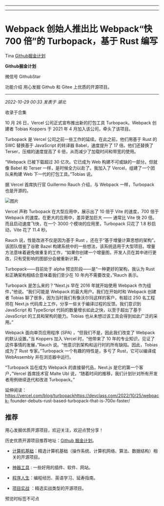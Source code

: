 ----------------------------------------
----------------------------------------
#  Webpack 创始人推出比 Webpack“快 700 倍”的 Turbopack，基于 Rust 编写

Tina  [ Github掘金计划 ](javascript:void\(0\);)

**Github掘金计划** ![]()

微信号 GithubStar

功能介绍 用心发掘 Github 和 Gitee 上优质的开源项目。

____

_2022-10-29 00:33_ _发表于 湖北_

收录于合集

10 月 26 日，Vercel 公司正式宣布推出新的打包工具 Turbopack。Webpack 创建者 Tobias Koppers 于 2021 年
4 月加入该公司，牵头了该项目。

Turbopack 是 Vercel 公司之前一些工作的延续。在此之前，他们用基于 Rust 的 SWC 替换基于 JavaScript 的转译器
Babel，速度提升了 17 倍。他们还替换了 Terser，压缩的速度提高了 6 倍，从而减少了加载时间和带宽的使用。

“Webpack 已被下载超过 30 亿次。它已成为 Web 构建不可或缺的一部分。但就像 Babel 和 Terser 一样，是时候全力以赴了。我加入了
Vercel，组建了一个团队来构建 Web 下一代的打包工具。”Tobias 说。

据 Vercel 首席执行官 Guillermo Rauch 介绍，与 Webpack 一样，Turbopack 也是开源的。

![图片](https://mmbiz.qpic.cn/mmbiz_jpg/XIibZ0YbvibkX3siapR3aYGz9KerXKo2LFM2SXlATLUSz06W6fyNRCZbHVhyoxvaWE9VKx97jT6J2Ty5UoEuiapMrw/640?wx_fmt=jpeg&wxfrom=5&wx_lazy=1&wx_co=1)

Vercel 声称 Turbopack 在大型应用中，展示出了 10 倍于 Vite 的速度，700 倍于 Webpack
的速度。在更大的应用中，差异更加巨大 —— 通常比 Vite 快 20 倍。而且启动速度飞快，在一个 3000 个模块的应用里，Turbopack 只花了
1.8 秒启动，Vite 花了 11.4 秒。

Rauch 说，性能改进不仅是因为基于 Rust ，还在于“基于增量计算思想的架构”。该团队借鉴了谷歌 Bazel
构建系统中的一些想法，该系统适用于大型项目。增量方法意味着避免做重复的工作，“如果你创建一个增量图，开发人员在其中进行更改，只有受影响的图部分会被重新计算。”

Turbopack——目前处于 alpha 预览阶段——是“一种更好的架构，我认为 Rust 和正确架构相结合意味着我们至少在 10
年内不需要改变，”Rauch 表示。

Turbopack 是怎么来的？“Next.js 早在 2016 年就开始使用 Webpack 作为组件，”他说。“我们可能是 Webpack
的最大用户。我们在开始时和 Webpack 创建者 Tobias 聊了很多，因为当时我们有像沃尔玛这样的客户，有超过 250 名工程师在 Next.js
代码库上工作，分享一些关于编译过程的反馈。我们意识到 JavaScript 和 TypeScript 代码的数量增长如此之快，以至于超出了基于
JavaScript 的工具和架构的能力。Tobias 也从未想过该工具会得到如此广泛的采用。”

Webpack 面向单页应用程序 (SPA) ，“但我们不是，因此我们改变了 Webpack 的默认设置。”当 Koppers 加入 Vercel
时，“他带来了 10 年的专业知识，见证了这件事情的发展，”Rauch 说。“他意识到架构和运行时的所有缺陷。因此，Tobias 成为了 Rust
专家。”Turbopack 一个有趣的特性是，多亏了 Rust，它可以编译成 WebAssembly 并在浏览器中运行。

“Turbopack 旨在成为 Webpack 的直接替代品，Next.js 是它的第一个客户，”Vercel 首席技术官 Malte Ubl
说，“随着时间的推移，我们计划针对所有开发者用例继续迭代和改进 Turbopack。”

延伸阅读：https://vercel.com/blog/turbopackhttps://devclass.com/2022/10/25/webpack-
founder-debuts-rust-based-turbopack-that-is-700x-faster/

## 推荐

用心发掘优质开源项目，欢迎关注，欢迎点赞分享！

历史优质开源项目推荐地址：[Github
掘金计划](https://mp.weixin.qq.com/mp/appmsgalbum?__biz=MzIwNDgzMzI3Mg==&action=getalbum&album_id=1571213952619954180#wechat_redirect)。

  * [计算机基础](https://mp.weixin.qq.com/mp/appmsgalbum?action=getalbum&album_id=1635325633234780161&__biz=MzIwNDgzMzI3Mg==#wechat_redirect)：精选计算机基础（操作系统、计算机网络、算法、数据结构）相关的开源项目。

  * [神器工具](https://mp.weixin.qq.com/mp/appmsgalbum?__biz=MzIwNDgzMzI3Mg==&action=getalbum&album_id=1692140336665378820#wechat_redirect) : 一些好用的插件、软件、网站。

  * [程序人生](https://mp.weixin.qq.com/mp/appmsgalbum?__biz=MzIwNDgzMzI3Mg==&action=getalbum&album_id=2084343476975878144#wechat_redirect)：编程经历、英语学习、延寿指南。

  * [项目实战](https://mp.weixin.qq.com/mp/appmsgalbum?action=getalbum&album_id=1632590550748938241&__biz=MzIwNDgzMzI3Mg==#wechat_redirect) ：精选实战类型的开源项目。

预览时标签不可点

